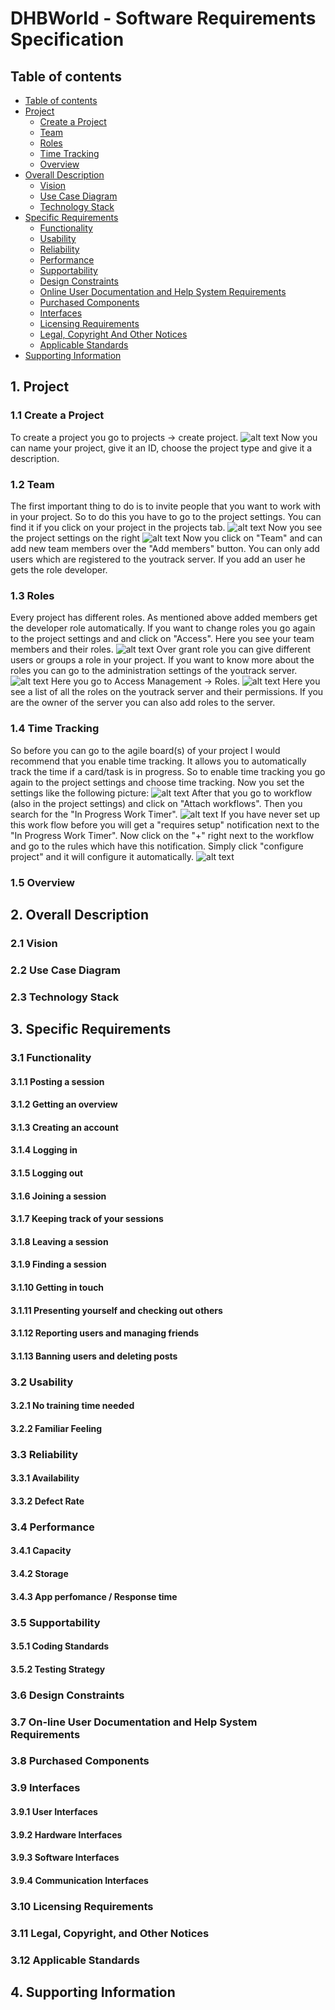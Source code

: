 # DHBWorld - Software Requirements Specification 

## Table of contents
- [Table of contents](#table-of-contents)
- [Project](#1-project)
    - [Create a Project](#11-create-a-project)
    - [Team](#12-team)
    - [Roles](#13-roles)
    - [Time Tracking](#14-time-tracking)
    - [Overview](#15-overview)
- [Overall Description](#2-overall-description)
    - [Vision](#21-vision)
    - [Use Case Diagram](#22-use-case-diagram)
	- [Technology Stack](#23-technology-stack)
- [Specific Requirements](#3-specific-requirements)
    - [Functionality](#31-functionality)
    - [Usability](#32-usability)
    - [Reliability](#33-reliability)
    - [Performance](#34-performance)
    - [Supportability](#35-supportability)
    - [Design Constraints](#36-design-constraints)
    - [Online User Documentation and Help System Requirements](#37-on-line-user-documentation-and-help-system-requirements)
    - [Purchased Components](#38-purchased-components)
    - [Interfaces](#39-interfaces)
    - [Licensing Requirements](#310-licensing-requirements)
    - [Legal, Copyright And Other Notices](#311-legal-copyright-and-other-notices)
    - [Applicable Standards](#312-applicable-standards)
- [Supporting Information](#4-supporting-information)

## 1. Project

### 1.1 Create a Project
To create a project you go to projects -> create project.
![alt text](https://i.imgur.com/Mew2ZuL.png "Creating a Project")
Now you can name your project, give it an ID, choose the project type and give it a description.

### 1.2 Team
The first important thing to do is to invite people that you want to work with in your project. So to do this you have to go to the project settings. You can find it if you click on your project in the projects tab.
![alt text](https://i.imgur.com/qakeBNC.png "Project Settings")
Now you see the project settings on the right
![alt text](https://i.imgur.com/vlou2oo.png "Project Settings")
Now you click on "Team" and can add new team members over the "Add members" button. You can only add users which are registered to the youtrack server. If you add an user he gets the role developer.

### 1.3 Roles
Every project has different roles. As mentioned above added members get the developer role automatically. If you want to change roles you go again to the project settings and and click on "Access". Here you see your team members and their roles.
![alt text](https://i.imgur.com/1Lh8BIL.png "Access sttings")
Over grant role you can give different users or groups a role in your project. If you want to know more about the roles you can go to the administration settings of the youtrack server.
![alt text](https://i.imgur.com/GRIeQTt.png "Server administration settings")
Here you go to Access Management -> Roles.
![alt text](https://i.imgur.com/3NBp5Ai.png "Roles")
Here you see a list of all the roles on the youtrack server and their permissions. If you are the owner of the server you can also add roles to the server.

### 1.4 Time Tracking
So before you can go to the agile board(s) of your project I would recommend that you enable time tracking. It allows you to automatically track the time if a card/task is in progress. So to enable time tracking you go again to the project settings and choose time tracking. Now you set the settings like the following picture:
![alt text](https://i.imgur.com/YekUMSh.png "Time Tracking Settings")
After that you go to workflow (also in the project settings) and click on "Attach workflows". Then you search for the "In Progress Work Timer".
![alt text](https://i.imgur.com/AfvIKTT.png "Workflows - In Progress Work Timer")
If you have never set up this work flow before you will get a "requires setup" notification next to the "In Progress Work Timer". Now click on the "+" right next to the workflow and go to the rules which have this notification. Simply click "configure project" and it will configure it automatically.
![alt text](https://i.imgur.com/DO82CBh.png "Workflow setup")


### 1.5 Overview

## 2. Overall Description

### 2.1 Vision

### 2.2 Use Case Diagram

### 2.3 Technology Stack

## 3. Specific Requirements

### 3.1 Functionality


#### 3.1.1 Posting a session

#### 3.1.2 Getting an overview


#### 3.1.3 Creating an account

#### 3.1.4 Logging in


#### 3.1.5 Logging out


#### 3.1.6 Joining a session

#### 3.1.7 Keeping track of your sessions

#### 3.1.8 Leaving a session

#### 3.1.9 Finding a session

#### 3.1.10 Getting in touch

#### 3.1.11 Presenting yourself and checking out others

#### 3.1.12 Reporting users and managing friends

#### 3.1.13 Banning users and deleting posts

### 3.2 Usability

#### 3.2.1 No training time needed

#### 3.2.2 Familiar Feeling

### 3.3 Reliability

#### 3.3.1 Availability

#### 3.3.2 Defect Rate

### 3.4 Performance

#### 3.4.1 Capacity

#### 3.4.2 Storage 

#### 3.4.3 App perfomance / Response time

### 3.5 Supportability

#### 3.5.1 Coding Standards

#### 3.5.2 Testing Strategy

### 3.6 Design Constraints

### 3.7 On-line User Documentation and Help System Requirements

### 3.8 Purchased Components

### 3.9 Interfaces

#### 3.9.1 User Interfaces

#### 3.9.2 Hardware Interfaces

#### 3.9.3 Software Interfaces

#### 3.9.4 Communication Interfaces

### 3.10 Licensing Requirements

### 3.11 Legal, Copyright, and Other Notices

### 3.12 Applicable Standards

## 4. Supporting Information
